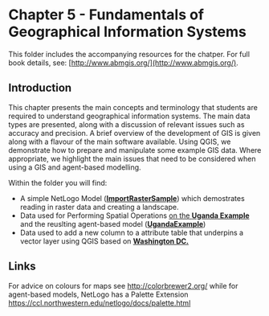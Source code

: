 # Chapter 5 - Fundamentals of Geographical Information Systems

This folder includes the accompanying resources for the chatper. For full book details, see: [http://www.abmgis.org/](http://www.abmgis.org/).

## Introduction

This chapter presents the main concepts and terminology that students are required to understand geographical information systems. The main data types are presented, along with a discussion of relevant issues such as accuracy and precision. A brief overview of the development of GIS is given along with a flavour of the main software available. Using QGIS, we demonstrate how to prepare and manipulate some example GIS data. Where appropriate, we highlight the main issues that need to be considered when using a GIS and agent-based modelling.


Within the folder you will find:

* A simple NetLogo Model ([**ImportRasterSample**](Models/RasterExample)) which demostrates reading in raster data and creating a landscape.
* Data used for Performing Spatial Operations [on the **Uganda Example**](Models/UgandaExample) and the reuslting agent-based model ([**UgandaExample**](Models/UgandaExample)) 
* Data used to add a new column to a attribute table that underpins a vector layer using QGIS based on [**Washington DC.**](Data/DC_Data)


## Links

For advice on colours for maps see <http://colorbrewer2.org/> while for agent-based models, NetLogo has a Palette Extension <https://ccl.northwestern.edu/netlogo/docs/palette.html>